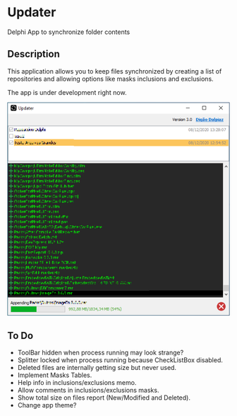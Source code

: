 # Updater
Delphi App to synchronize folder contents

## Description

This application allows you to keep files synchronized by creating a list of repositories and allowing options like masks inclusions and exclusions.

The app is under development right now.

![Preview](images/preview.png)

## To Do

- ToolBar hidden when process running may look strange?
- Splitter locked when process running because CheckListBox disabled.
- Deleted files are internally getting size but never used.
- Implement Masks Tables.
- Help info in inclusions/exclusions memo.
- Allow comments in inclusions/exclusions masks.
- Show total size on files report (New/Modified and Deleted).
- Change app theme?
